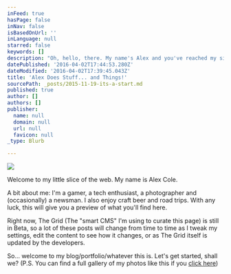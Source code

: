 ```yaml
---
inFeed: true
hasPage: false
inNav: false
isBasedOnUrl: ''
inLanguage: null
starred: false
keywords: []
description: "Oh, hello, there. My name's Alex and you've reached my site. I'm still exploring the capabilities of The Grid, so this is very much a work in progress.\_"
datePublished: '2016-04-02T17:44:53.280Z'
dateModified: '2016-04-02T17:39:45.043Z'
title: 'Alex Does Stuff... and Things!'
sourcePath: _posts/2015-11-19-its-a-start.md
published: true
author: []
authors: []
publisher:
  name: null
  domain: null
  url: null
  favicon: null
_type: Blurb

---
```

![](https://the-grid-user-content.s3-us-west-2.amazonaws.com/57df9d82-83d5-4852-aa14-caaa1adf2157.jpg)

Welcome to my little slice of the web. My name is Alex Cole. 

A bit about me: I'm a gamer, a tech enthusiast, a photographer and (occasionally) a newsman. I also enjoy craft beer and road trips. With any luck, this will give you a preview of what you'll find here. 

Right now, The Grid (The "smart CMS" I'm using to curate this page) is still in Beta, so a lot of these posts will change from time to time as I tweak my settings, edit the content to see how it changes, or as The Grid itself is updated by the developers.

So... welcome to my blog/portfolio/whatever this is. Let's get started, shall we? (P.S. You can find a full gallery of my photos like this if you [click here][0])

[0]: http://on.fb.me/1lvFIxz